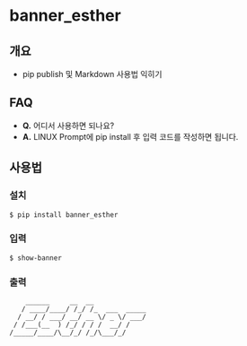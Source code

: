 # banner_esther

## **개요**
- pip publish 및 Markdown 사용법 익히기

## **FAQ**
- **Q.** 어디서 사용하면 되나요?
- **A.** LINUX Prompt에 pip install 후 입력 코드를 작성하면 됩니다.


## **사용법**

### 설치
```
$ pip install banner_esther
```

### 입력
```
$ show-banner
```

### 출력
```
    ______     __  __
   / ____/____/ /_/ /_  ___  _____
  / __/ / ___/ __/ __ \/ _ \/ ___/
 / /___(__  ) /_/ / / /  __/ /
/_____/____/\__/_/ /_/\___/_/
```
